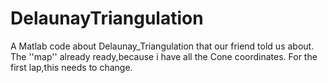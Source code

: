 # DelaunayTriangulation
A Matlab code about Delaunay_Triangulation that our friend told us about.
The ''map'' already ready,because i have all the Cone coordinates. For the first lap,this needs to change.
